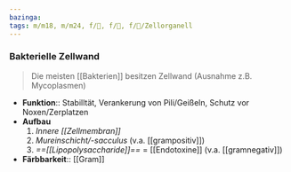 ```yaml
---
bazinga: 
tags: m/m18, m/m24, f/🦠, f/🧪, f/🧪/Zellorganell
---
```

### Bakterielle Zellwand
> Die meisten [[Bakterien]] besitzen Zellwand (Ausnahme z.B. Mycoplasmen)
- **Funktion**:: Stabilltät, Verankerung von Pili/Geißeln, Schutz vor Noxen/Zerplatzen
- **Aufbau**
	1. *Innere [[Zellmembran]]*
	2. *Mureinschicht/-sacculus* (v.a. [[grampositiv]])
	3. *==[[Lipopolysaccharide]]==* = [[Endotoxine]] (v.a. [[gramnegativ]])
- **Färbbarkeit**:: [[Gram]]